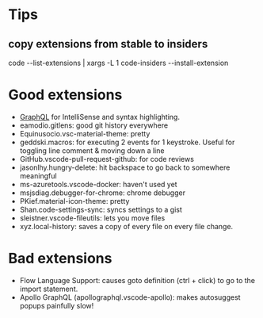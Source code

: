 # Tips

## copy extensions from stable to insiders

code --list-extensions | xargs -L 1 code-insiders --install-extension

# Good extensions

- [GraphQL](https://marketplace.visualstudio.com/items?itemName=GraphQL.vscode-graphql) for IntelliSense and syntax highlighting.
- eamodio.gitlens: good git history everywhere
- Equinusocio.vsc-material-theme: pretty
- geddski.macros: for executing 2 events for 1 keystroke. Useful for toggling line comment & moving down a line
- GitHub.vscode-pull-request-github: for code reviews
- jasonlhy.hungry-delete: hit backspace to go back to somewhere meaningful
- ms-azuretools.vscode-docker: haven't used yet
- msjsdiag.debugger-for-chrome: chrome debugger
- PKief.material-icon-theme: pretty
- Shan.code-settings-sync: syncs settings to a gist
- sleistner.vscode-fileutils: lets you move files
- xyz.local-history: saves a copy of every file on every file change.

# Bad extensions

- Flow Language Support: causes goto definition (ctrl + click) to go to the import statement.
- Apollo GraphQL (apollographql.vscode-apollo): makes autosuggest popups painfully slow!
